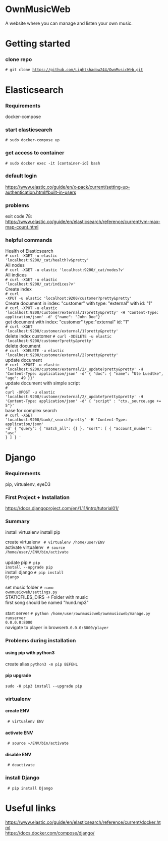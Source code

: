 # OwnMusicWeb
A website where you can manage and listen your own music.



# Getting started
### clone repo
<code># git clone https://github.com/Lightshadow244/OwnMusicWeb.git</code>
# Elasticsearch
### Requirements
docker-compose
### start elasticsearch<br>
<code># sudo docker-compose up<br></code>
### get access to container
<code># sudo docker exec -it [container-id] bash</code>
### default login
https://www.elastic.co/guide/en/x-pack/current/setting-up-authentication.html#built-in-users
### problems
exit code 78: https://www.elastic.co/guide/en/elasticsearch/reference/current/vm-max-map-count.html

### helpful commands
Health of Elasticsearch<br>
<code># curl -XGET -u elastic 'localhost:9200/_cat/health?v&pretty'</code><br>
All nodes<br>
<code># curl -XGET -u elastic 'localhost:9200/_cat/nodes?v'</code><br>
All indices<br>
<code># curl -XGET -u elastic 'localhost:9200/_cat/indices?v'</code><br>
Create index<br>
<code># curl -XPUT -u elastic 'localhost:9200/customer?pretty&pretty'</code><br>
Create document in index: "customer" with type: "external" with id: "1"<br>
<code># curl -XPUT -u elastic 'localhost:9200/customer/external/1?pretty&pretty' -H 'Content-Type: application/json' -d' {"name": "John Doe"}'</code><br>
get document with index: "customer" type:"external" id: "1"<br>
<code># curl -XGET 'localhost:9200/customer/external/1?pretty&pretty'</code><br>
delete index customer
<code># curl -XDELETE -u elastic 'localhost:9200/customer?pretty&pretty'</code><br>
delete document<br>
<code># curl -XDELETE -u elastic 'localhost:9200/customer/external/2?pretty&pretty'</code><br>
update document<br>
<code># curl -XPOST -u elastic 'localhost:9200/customer/external/2/_update?pretty&pretty' -H 'Content-Type: application/json' -d' { "doc": { "name": "Ute Luedtke", "age": 49 }}'</code><br>
update document with simple script<br>
<code># curl -XPOST -u elastic 'localhost:9200/customer/external/2/_update?pretty&pretty' -H 'Content-Type: application/json' -d' { "script" : "ctx._source.age += 5"}'</code><br>
base for complex search<br>
<code># curl -XGET 'localhost:9200/bank/_search?pretty' -H 'Content-Type: application/json' -d'
{
  "query": { "match_all": {} },
  "sort": [
    { "account_number": "asc" }
  ]
}
'
</code>

# Django
### Requirements
pip, virtualenv, eyeD3
### First Project + Installation
https://docs.djangoproject.com/en/1.11/intro/tutorial01/<br>
### Summary
install virtualenv
install pip

create virtualenv <code> # virtualenv /home/user/ENV</code><br>
activate virtualenv <code> # source /home/user//ENV/bin/activate</code><br>
<br>
update pip <code># pip install --upgrade pip</code><br>
install django <code># pip install Django</code><br>
<br>
set music folder <code># nano ownmusicweb/settings.py</code><br>
STATICFILES_DIRS -> Folder with music<br>
first song should be named "hund.mp3"<br>
<br>
start server <code># python /home/user/ownmusicweb/ownmusicweb/manage.py runserver 0.0.0.0:8000</code><br>
navigate to player in browser<code>0.0.0.0:8000/player</code>

### Problems during installation
#### using pip with python3
create alias 
<code>python3 -m pip BEFEHL</code>
#### pip upgrade
<code>sudo -H pip3 install --upgrade pip</code><br>


### virtualenv
#### create ENV
<code> # virtualenv ENV</code>

#### activate ENV
<code> # source ~/ENV/bin/activate</code>

#### disable ENV
<code> # deactivate</code>

### install Django
<code> # pip install Django </code>

# Useful links
https://www.elastic.co/guide/en/elasticsearch/reference/current/docker.html<br>
https://docs.docker.com/compose/django/
